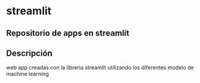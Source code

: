# streamlit  

**Repositorio de apps en streamlit**
---
## Descripción  
web app creadas con la libreria streamlit utilizando los diferentes modelo de machine learning
